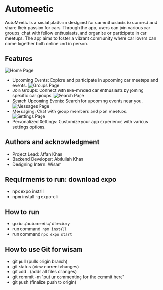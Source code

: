 # Automeetic

AutoMeetic is a social platform designed for car enthusiasts to connect and share their passion for cars. Through the app, users can join various car groups, chat with fellow enthusiasts, and organize or participate in car meetups. The app aims to foster a vibrant community where car lovers can come together both online and in person.

## Features

![Home Page](demo/homepage.gif)

- Upcoming Events: Explore and participate in upcoming car meetups and events.
  ![Groups Page](demo/Groups.jpeg)
- Join Groups: Connect with like-minded car enthusiasts by joining specific car groups.
  ![Search Page](demo/search.gif)
- Search Upcoming Events: Search for upcoming events near you.
  ![Messages Page](demo/Messages.jpeg)
- Messaging: Chat with group members and plan meetups.
  ![Settings Page](demo/Settings.jpeg)
- Personalized Settings: Customize your app experience with various settings options.

## Authors and acknowledgment

- Project Lead: Affan Khan
- Backend Developer: Abdullah Khan
- Designing Intern: Wisam

## Requirments to run: download expo

- npx expo install
- npm install -g expo-cli

## How to run

- go to ./automeetic/ directory
- run command: `npm install`
- run command `npx expo start`

## How to use Git for wisam

- git pull (pulls origin branch)
- git status (view current changes)
- git add . (adds all files changes)
- git commit -m "put ur commenting for the commit here"
- git push (finalize push to origin)
